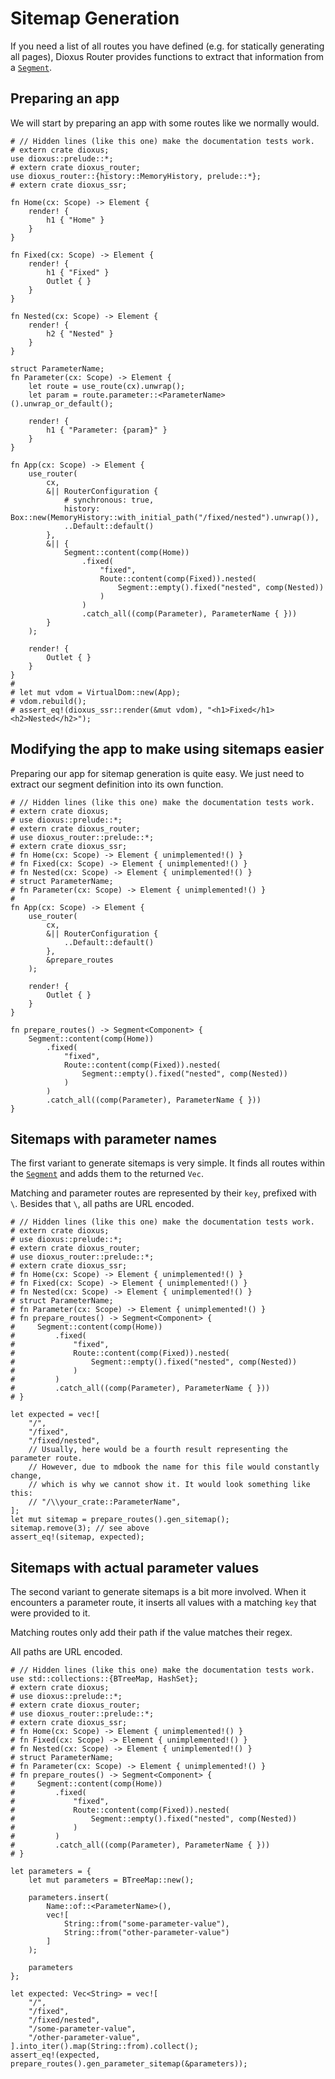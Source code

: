 # Sitemap Generation

If you need a list of all routes you have defined (e.g. for statically
generating all pages), Dioxus Router provides functions to extract that
information from a [`Segment`].

## Preparing an app

We will start by preparing an app with some routes like we normally would.

```rust, no_run
# // Hidden lines (like this one) make the documentation tests work.
# extern crate dioxus;
use dioxus::prelude::*;
# extern crate dioxus_router;
use dioxus_router::{history::MemoryHistory, prelude::*};
# extern crate dioxus_ssr;

fn Home(cx: Scope) -> Element {
    render! {
        h1 { "Home" }
    }
}

fn Fixed(cx: Scope) -> Element {
    render! {
        h1 { "Fixed" }
        Outlet { }
    }
}

fn Nested(cx: Scope) -> Element {
    render! {
        h2 { "Nested" }
    }
}

struct ParameterName;
fn Parameter(cx: Scope) -> Element {
    let route = use_route(cx).unwrap();
    let param = route.parameter::<ParameterName>().unwrap_or_default();

    render! {
        h1 { "Parameter: {param}" }
    }
}

fn App(cx: Scope) -> Element {
    use_router(
        cx,
        &|| RouterConfiguration {
            # synchronous: true,
            history: Box::new(MemoryHistory::with_initial_path("/fixed/nested").unwrap()),
            ..Default::default()
        },
        &|| {
            Segment::content(comp(Home))
                .fixed(
                    "fixed",
                    Route::content(comp(Fixed)).nested(
                        Segment::empty().fixed("nested", comp(Nested))
                    )
                )
                .catch_all((comp(Parameter), ParameterName { }))
        }
    );

    render! {
        Outlet { }
    }
}
#
# let mut vdom = VirtualDom::new(App);
# vdom.rebuild();
# assert_eq!(dioxus_ssr::render(&mut vdom), "<h1>Fixed</h1><h2>Nested</h2>");
```

## Modifying the app to make using sitemaps easier

Preparing our app for sitemap generation is quite easy. We just need to extract
our segment definition into its own function.

```rust, no_run
# // Hidden lines (like this one) make the documentation tests work.
# extern crate dioxus;
# use dioxus::prelude::*;
# extern crate dioxus_router;
# use dioxus_router::prelude::*;
# extern crate dioxus_ssr;
# fn Home(cx: Scope) -> Element { unimplemented!() }
# fn Fixed(cx: Scope) -> Element { unimplemented!() }
# fn Nested(cx: Scope) -> Element { unimplemented!() }
# struct ParameterName;
# fn Parameter(cx: Scope) -> Element { unimplemented!() }
#
fn App(cx: Scope) -> Element {
    use_router(
        cx,
        &|| RouterConfiguration {
            ..Default::default()
        },
        &prepare_routes
    );

    render! {
        Outlet { }
    }
}

fn prepare_routes() -> Segment<Component> {
    Segment::content(comp(Home))
        .fixed(
            "fixed",
            Route::content(comp(Fixed)).nested(
                Segment::empty().fixed("nested", comp(Nested))
            )
        )
        .catch_all((comp(Parameter), ParameterName { }))
}
```

## Sitemaps with parameter names

The first variant to generate sitemaps is very simple. It finds all routes
within the [`Segment`] and adds them to the returned `Vec`.

Matching and parameter routes are represented by their `key`, prefixed with `\`.
Besides that `\`, all paths are URL encoded.

```rust, no_run
# // Hidden lines (like this one) make the documentation tests work.
# extern crate dioxus;
# use dioxus::prelude::*;
# extern crate dioxus_router;
# use dioxus_router::prelude::*;
# extern crate dioxus_ssr;
# fn Home(cx: Scope) -> Element { unimplemented!() }
# fn Fixed(cx: Scope) -> Element { unimplemented!() }
# fn Nested(cx: Scope) -> Element { unimplemented!() }
# struct ParameterName;
# fn Parameter(cx: Scope) -> Element { unimplemented!() }
# fn prepare_routes() -> Segment<Component> {
#     Segment::content(comp(Home))
#         .fixed(
#             "fixed",
#             Route::content(comp(Fixed)).nested(
#                 Segment::empty().fixed("nested", comp(Nested))
#             )
#         )
#         .catch_all((comp(Parameter), ParameterName { }))
# }

let expected = vec![
    "/",
    "/fixed",
    "/fixed/nested",
    // Usually, here would be a fourth result representing the parameter route.
    // However, due to mdbook the name for this file would constantly change,
    // which is why we cannot show it. It would look something like this:
    // "/\\your_crate::ParameterName",
];
let mut sitemap = prepare_routes().gen_sitemap();
sitemap.remove(3); // see above
assert_eq!(sitemap, expected);
```

## Sitemaps with actual parameter values

The second variant to generate sitemaps is a bit more involved. When it
encounters a parameter route, it inserts all values with a matching `key` that
were provided to it.

Matching routes only add their path if the value matches their regex.

All paths are URL encoded.

```rust, no_run
# // Hidden lines (like this one) make the documentation tests work.
use std::collections::{BTreeMap, HashSet};
# extern crate dioxus;
# use dioxus::prelude::*;
# extern crate dioxus_router;
# use dioxus_router::prelude::*;
# extern crate dioxus_ssr;
# fn Home(cx: Scope) -> Element { unimplemented!() }
# fn Fixed(cx: Scope) -> Element { unimplemented!() }
# fn Nested(cx: Scope) -> Element { unimplemented!() }
# struct ParameterName;
# fn Parameter(cx: Scope) -> Element { unimplemented!() }
# fn prepare_routes() -> Segment<Component> {
#     Segment::content(comp(Home))
#         .fixed(
#             "fixed",
#             Route::content(comp(Fixed)).nested(
#                 Segment::empty().fixed("nested", comp(Nested))
#             )
#         )
#         .catch_all((comp(Parameter), ParameterName { }))
# }

let parameters = {
    let mut parameters = BTreeMap::new();

    parameters.insert(
        Name::of::<ParameterName>(),
        vec![
            String::from("some-parameter-value"),
            String::from("other-parameter-value")
        ]
    );

    parameters
};

let expected: Vec<String> = vec![
    "/",
    "/fixed",
    "/fixed/nested",
    "/some-parameter-value",
    "/other-parameter-value",
].into_iter().map(String::from).collect();
assert_eq!(expected, prepare_routes().gen_parameter_sitemap(&parameters));
```

[`Segment`]: https://docs.rs/dioxus-router-core/latest/dioxus_router_core/routes/struct.Segment.html
